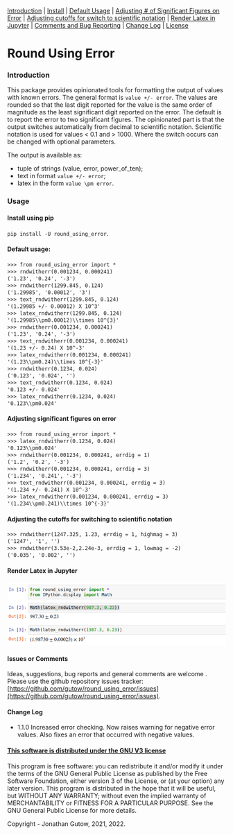 [Introduction](#introduction) | [Install](#install-using-pip) | 
[Default Usage](#default-usage) | 
[Adjusting # of Significant Figures on Error](#adjusting-significant-figures-on-error)
 | [Adjusting cutoffs for switch to scientific notation](#adjusting-the-cutoffs-for-switching-to-scientific-notation)
| [Render Latex in Jupyter](#render-latex-in-jupyter) | 
[Comments and Bug Reporting](#issues-or-comments) | [Change Log](#change-log)
 | [License](#this-software-is-distributed-under-the-gnu-v3-license)
# Round Using Error
### Introduction
This package provides opinionated tools for formatting the output of values 
with known errors. The general format is `value +/- error`. The values are 
rounded so that the last digit reported for the value is the same order of 
magnitude as the least significant digit reported on the error. The default 
is to report the error to two significant figures. The opinionated 
part is that the output switches automatically from decimal to scientific 
notation. Scientific notation is used for values < 0.1 and > 1000. Where the
switch occurs can be changed with optional parameters.

The output is available as:
* tuple of strings (value, error, power_of_ten);
* text in format `value +/- error`;
* latex in the form `value \pm error`.
### Usage
#### Install using pip
`pip install -U round_using_error`.
#### Default usage:
```
>>> from round_using_error import *
>>> rndwitherr(0.001234, 0.000241)
('1.23', '0.24', '-3')
>>> rndwitherr(1299.845, 0.124)
('1.29985', '0.00012', '3')
>>> text_rndwitherr(1299.845, 0.124)
'(1.29985 +/- 0.00012) X 10^3'
>>> latex_rndwitherr(1299.845, 0.124)
'(1.29985\\pm0.00012)\\times 10^{3}'
>>> rndwitherr(0.001234, 0.000241)
('1.23', '0.24', '-3')
>>> text_rndwitherr(0.001234, 0.000241)
'(1.23 +/- 0.24) X 10^-3'
>>> latex_rndwitherr(0.001234, 0.000241)
'(1.23\\pm0.24)\\times 10^{-3}'
>>> rndwitherr(0.1234, 0.024)
('0.123', '0.024', '')
>>> text_rndwitherr(0.1234, 0.024)
'0.123 +/- 0.024'
>>> latex_rndwitherr(0.1234, 0.024)
'0.123\\pm0.024'
```
#### Adjusting significant figures on error
```
>>> from round_using_error import *
>>> latex_rndwitherr(0.1234, 0.024)
'0.123\\pm0.024'
>>> rndwitherr(0.001234, 0.000241, errdig = 1)
('1.2', '0.2', '-3')
>>> rndwitherr(0.001234, 0.000241, errdig = 3)
('1.234', '0.241', '-3')
>>> text_rndwitherr(0.001234, 0.000241, errdig = 3)
'(1.234 +/- 0.241) X 10^-3'
>>> latex_rndwitherr(0.001234, 0.000241, errdig = 3)
'(1.234\\pm0.241)\\times 10^{-3}'
```
#### Adjusting the cutoffs for switching to scientific notation
```
>>> rndwitherr(1247.325, 1.23, errdig = 1, highmag = 3)
('1247', '1', '')
>>> rndwitherr(3.53e-2,2.24e-3, errdig = 1, lowmag = -2)
('0.035', '0.002', '')
```
#### Render Latex in Jupyter
![latex in Jupyter](https://raw.githubusercontent.com/gutow/round_using_error/master/rndwitherr_Jupyter_display.png)

#### Issues or Comments
Ideas, suggestions, bug reports and general comments are welcome . Please
use the github repository issues tracker:
[https://github.com/gutow/round_using_error/issues](https://github.com/gutow/round_using_error/issues).

#### Change Log
* 1.1.0 Increased error checking. Now raises warning for negative error 
  values. Also fixes an error that occurred with  negative values.

#### [This software is distributed under the GNU V3 license](https://gnu.org/licenses)
This program is free software: you can redistribute it and/or modify
    it under the terms of the GNU General Public License as published by
    the Free Software Foundation, either version 3 of the License, or
    (at your option) any later version.
    This program is distributed in the hope that it will be useful,
    but WITHOUT ANY WARRANTY; without even the implied warranty of
    MERCHANTABILITY or FITNESS FOR A PARTICULAR PURPOSE.  See the
    GNU General Public License for more details.

Copyright - Jonathan Gutow, 2021, 2022.